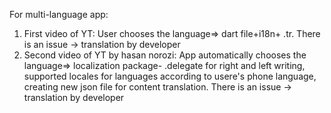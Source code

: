 For multi-language app:
1. First video of YT: User chooses the language=> dart file+i18n+ .tr. There is an issue -> translation by developer
2. Second video of YT by hasan norozi: App automatically chooses the language=> localization package- .delegate for right and left writing, supported locales for languages according to usere's phone language, creating new json file for content translation. There is an issue -> translation by developer
   
